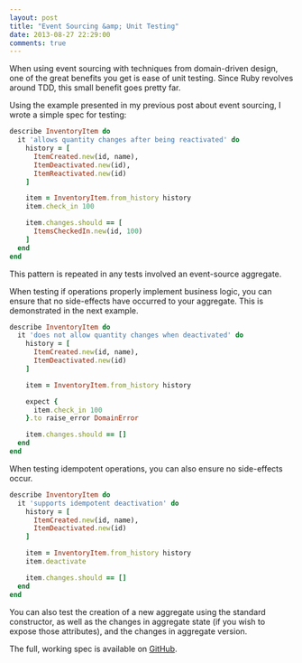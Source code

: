 ```yaml
---
layout: post
title: "Event Sourcing &amp; Unit Testing"
date: 2013-08-27 22:29:00
comments: true
---
```

When using event sourcing with techniques from domain-driven design, one of the great benefits you get is ease of unit testing. Since Ruby revolves around TDD, this small benefit goes pretty far.

Using the example presented in my previous post about event sourcing, I wrote a simple spec for testing:

```ruby
describe InventoryItem do
  it 'allows quantity changes after being reactivated' do
    history = [
      ItemCreated.new(id, name),
      ItemDeactivated.new(id),
      ItemReactivated.new(id)
    ]

    item = InventoryItem.from_history history
    item.check_in 100

    item.changes.should == [
      ItemsCheckedIn.new(id, 100)
    ]
  end
end
```

This pattern is repeated in any tests involved an event-source aggregate.

When testing if operations properly implement business logic, you can ensure that no side-effects have occurred to your aggregate. This is demonstrated in the next example.

```ruby
describe InventoryItem do
  it 'does not allow quantity changes when deactivated' do
    history = [
      ItemCreated.new(id, name),
      ItemDeactivated.new(id)
    ]

    item = InventoryItem.from_history history

    expect {
      item.check_in 100
    }.to raise_error DomainError

    item.changes.should == []
  end
end
```

When testing idempotent operations, you can also ensure no side-effects occur.

```ruby
describe InventoryItem do
  it 'supports idempotent deactivation' do
    history = [
      ItemCreated.new(id, name),
      ItemDeactivated.new(id)
    ]

    item = InventoryItem.from_history history
    item.deactivate

    item.changes.should == []
  end
end
```

You can also test the creation of a new aggregate using the standard constructor, as well as the changes in aggregate state (if you wish to expose those attributes), and the changes in aggregate version.

The full, working spec is available on [GitHub](https://github.com/ianunruh/simple_es).

